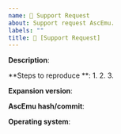 ```yaml
---
name: 👾 Support Request
about: Support request AscEmu.
labels: ""
title: 👾 [Support Request] 
---
```


**Description**: 

**Steps to reproduce **: 
1. 
2. 
3. 

**Expansion version**: 
<!--
    Specify version - is required:
    - Patch 1.12.1 - Classic
    - Patch 2.4.3 - TBC
    - Patch 3.3.5 - WoTLK
    - Patch 4.3.4 - Cataclysm
    - Patch 5.4.8 - Mop
-->

**AscEmu hash/commit**: 

**Operating system**: 
<!--
    Specify system - is required:
    - Platform: CentOS
    - Platform: Linux
    - Platform: MacOSX
    - Platform: Windows
-->
